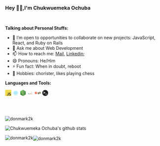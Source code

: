 
### Hey 👋🏽,I'm Chukwuemeka Ochuba

<br />
 
**Talking about Personal Stuffs:**

- 🤔 I’m open to opportunities to collaborate on new projects: JavaScript, React, and Ruby on Rails
- 💬 Ask me about Web Development
- 📫 How to reach me: [Mail](chukwuemekavp@gmail.com), [Linkedin](https://www.linkedin.com/in/chukwuemeka-ochuba/);
- 😄 Pronouns: He/Him
- ⚡ Fun fact: When in doubt, reboot
-  🌱 Hobbies: chorister, likes playing chess


**Languages and Tools:**  

<code><img height="20" src="https://raw.githubusercontent.com/github/explore/80688e429a7d4ef2fca1e82350fe8e3517d3494d/topics/javascript/javascript.png"></code>
<code><img height="20" src="https://raw.githubusercontent.com/github/explore/80688e429a7d4ef2fca1e82350fe8e3517d3494d/topics/react/react.png"></code>
<code><img height="20" src="https://raw.githubusercontent.com/github/explore/80688e429a7d4ef2fca1e82350fe8e3517d3494d/topics/nodejs/nodejs.png"></code>
<code><img height="20" src="https://raw.githubusercontent.com/github/explore/80688e429a7d4ef2fca1e82350fe8e3517d3494d/topics/mysql/mysql.png"></code>
<code><img height="20" src="https://raw.githubusercontent.com/github/explore/80688e429a7d4ef2fca1e82350fe8e3517d3494d/topics/git/git.png"></code>
<code><img height="20" src="https://raw.githubusercontent.com/github/explore/80688e429a7d4ef2fca1e82350fe8e3517d3494d/topics/terminal/terminal.png"></code>

<br />
<br />

<p align="left"> <img src="https://komarev.com/ghpvc/?username=donmark2k&label=Profile%20views&color=0e75b6&style=flat" alt="donmark2k" /> </p>

 ![Chukwuemeka Ochuba's github stats](https://github-readme-stats.vercel.app/api?username=donmark2k&theme=dark&show_icons=true)
 
 <p><img align="left" src="https://github-readme-stats.vercel.app/api/top-langs?username=donmark2k&show_icons=true&locale=en&layout=compact" alt="donmark2k" /></p>
 
<p><img align="center" src="https://github-readme-streak-stats.herokuapp.com/?user=donmark2k&" alt="donmark2k"/></p>



